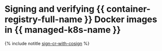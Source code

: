 # Signing and verifying {{ container-registry-full-name }} Docker images in {{ managed-k8s-name }}

{% include notitle [sign-cr-with-cosign](../../_tutorials/containers/sign-cr-with-cosign.md) %}